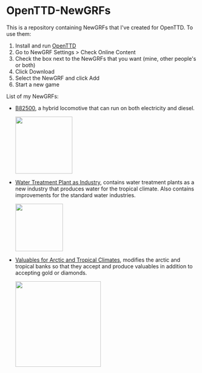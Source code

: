 # OpenTTD-NewGRFs
This is a repository containing NewGRFs that I've created for OpenTTD. To use them:
1. Install and run [OpenTTD](https://github.com/OpenTTD/OpenTTD)
2. Go to NewGRF Settings > Check Online Content
3. Check the box next to the NewGRFs that you want (mine, other people's or both)
4. Click Download
5. Select the NewGRF and click Add
6. Start a new game

List of my NewGRFs:
* [B82500](https://github.com/DonaldDuck313/OpenTTD-NewGRFs/tree/main/B82500), a hybrid locomotive that can run on both electricity and diesel.

    <img src="https://i.stack.imgur.com/BCWo5.png" height="150">

* [Water Treatment Plant as Industry](https://github.com/DonaldDuck313/OpenTTD-NewGRFs/tree/main/WaterTreatmentPlant), contains water treatment plants as a new industry that produces water for the tropical climate. Also contains improvements for the standard water industries.

    <img src="https://i.stack.imgur.com/xa0lB.png" height="125">

* [Valuables for Arctic and Tropical Climates](https://github.com/DonaldDuck313/OpenTTD-NewGRFs/tree/main/ValuablesForArcticAndTropical), modifies the arctic and tropical banks so that they accept and produce valuables in addition to accepting gold or diamonds.

    <img src="https://i.stack.imgur.com/Iw6i8.png" height="225">
